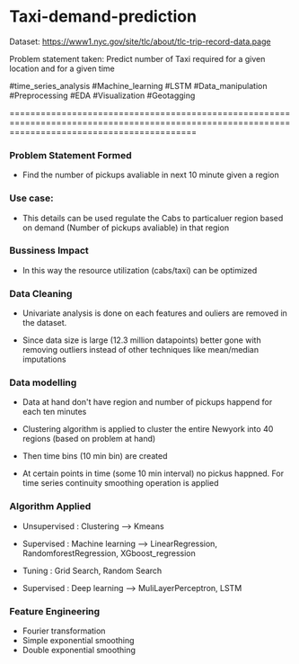 # Taxi-demand-prediction

Dataset: https://www1.nyc.gov/site/tlc/about/tlc-trip-record-data.page

Problem statement taken: Predict number of Taxi required for a given location and for a given time

#time_series_analysis #Machine_learning #LSTM #Data_manipulation #Preprocessing #EDA #Visualization #Geotagging

================================================================================================================================================

### Problem Statement Formed

* Find the number of pickups avaliable in next 10 minute given a region

### Use case:

* This details can be used regulate the Cabs to particaluer region based on demand (Number of pickups avaliable) in that region

### Bussiness Impact

* In this way the resource utilization (cabs/taxi) can be optimized


### Data Cleaning

* Univariate analysis is done on each features and ouliers are removed in the dataset.

* Since data size is large (12.3 million datapoints) better gone with removing outliers instead of other techniques like mean/median imputations

### Data modelling

* Data at hand don't have region and number of pickups happend for each ten minutes

* Clustering algorithm is applied to cluster the entire Newyork into 40 regions (based on problem at hand)

* Then time bins (10 min bin) are created

* At certain points in time (some 10 min interval) no pickus happned. For time series continuity smoothing operation is applied

### Algorithm Applied

* Unsupervised : Clustering --> Kmeans 

* Supervised : Machine learning --> LinearRegression, RandomforestRegression, XGboost_regression 

* Tuning : Grid Search, Random Search

* Supervised : Deep learning --> MuliLayerPerceptron, LSTM

### Feature Engineering

* Fourier transformation
* Simple exponential smoothing
* Double exponential smoothing
